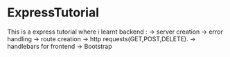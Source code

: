 # ExpressTutorial
This is a express tutorial where i learnt backend :
-> server creation
-> error handling
-> route creation 
-> http requests(GET,POST,DELETE).
-> handlebars for frontend
-> Bootstrap
